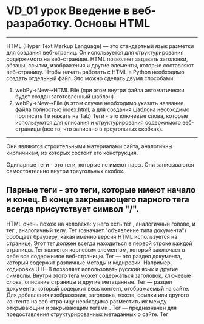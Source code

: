 # VD_01 урок Введение в веб-разработку. Основы HTML
---
HTML (Hyper Text Markup Language) — это стандартный язык разметки для создания веб-страниц. Он используется для структурирования содержимого на веб-странице. HTML позволяет задавать заголовки, абзацы, ссылки, изображения и другие элементы, которые составляют веб-страницу.
Чтобы начать работать с HTML в Python необходимо создать отдельный файл. Это можно сделать двумя способами:
1. webPy→New→HTML File (при этом внутри файла автоматически будет создан заготовленный шаблон)
2. webPy→New→File (в этом случае необходимо указать название файла полностью index.html, а для создания шаблона необходимо прописать ! и нажать на Tab)
Теги - это ключевые слова, которые используются для описания и структурирования содержимого веб-страницы (все то, что записано в треугольных скобках).
---
Они являются строительными материалами сайта, аналогичны кирпичикам, из которых состоит его конструкция.

Одинарные теги - это теги, которые не имеют пары. Они записываются самостоятельно внутри треугольных скобок.

Парные теги - это теги, которые имеют начало и конец. В конце закрывающего парного тега всегда присутствует символ "/".
---
HTML очень похож на человека: у него есть тег <head>, аналогичный голове, и тег <body>, аналогичный телу.
Тег <doctype html>(означает "объявление типа документа") сообщает браузеру, какая именно версия HTML используется на странице. Этот тег должен всегда находиться в первой строке каждой страницы. 
Тег <html>является корневым элементом, который заключает в себе все содержимое веб-страницы.
Тег <head> — это раздел документа, который содержит различные методы и кодировки. Например, кодировка UTF-8 позволяет использовать русский язык и другие символы. Внутри этого тега может содержаться заголовок, ключевые слова, описание страницы и другие метаданные. 
Тег <body> — раздел документа, который содержит весь контент, отображаемый на сайте. Для добавления изображения, заголовка, текста, ссылки или другого контента на веб-страницу необходимо разместить их между открывающим и закрывающим тегами <body>. 
Тег <meta> —  предназначен для предоставления структурированных метаданных о сайте. 
Тег <title> определяет заголовок документа, который отображается в заголовке окна браузера или на вкладке страницы.
Пропишем название страницы: «Первый сайт».

<!doctype html>
<html lang="en">
<head>
	<meta charset="UTF-8">
	<title>Первый сайт</title>
</head>
<body>
</body>
</html lfng>

